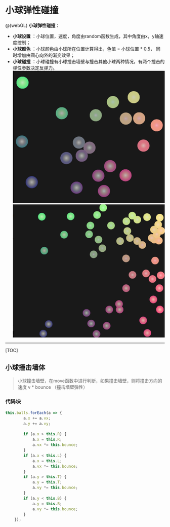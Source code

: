 # 小球弹性碰撞

@(webGL)
**小球弹性碰撞**：

 
- **小球设置** ：小球位置，速度，角度由random函数生成，其中角度由x，y轴速度控制；
- **小球颜色** ：小球颜色由小球所在位置计算得出，色值 = 小球位置 * 0.5， 同时增加由圆心向外的渐变效果；
- **小球碰撞** ：小球碰撞有小球撞击墙壁与撞击其他小球两种情况，有两个撞击的弹性参数决定反弹力。
 ![Alt text](./WechatIMG64.jpeg)
![Alt text](./WechatIMG63.jpeg)

-------------------

[TOC]

## 小球撞击墙体

> 小球撞击墙壁，在move函数中进行判断，如果撞击墙壁，则将撞击方向的速度 v * bounce （撞击墙壁弹性）
> 
### 代码块
``` javascript
this.balls.forEach(a => {
        a.x += a.vx;
        a.y += a.vy;

        if (a.x > this.R) {
            a.x = this.R;
            a.vx *= this.bounce;
        }
        if (a.x < this.L) {
            a.x = this.L;
            a.vx *= this.bounce;
        }
        if (a.y > this.T) {
            a.y = this.T;
            a.vy *= this.bounce;
        }
        if (a.y < this.B) {
            a.y = this.B;
            a.vy *= this.bounce;
        }
    });
```